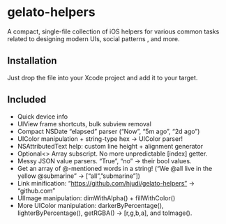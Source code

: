 # gelato-helpers
A compact, single-file collection of iOS helpers for various common tasks related to designing modern UIs, social patterns , and more. 

## Installation
Just drop the file into your Xcode project and add it to your target.

## Included
- Quick device info
- UIView frame shortcuts, bulk subview removal
- Compact NSDate “elapsed” parser (“Now”, “5m ago”, “2d ago”)
- UIColor manipulation + string-type hex -> UIColor parser!
- NSAttributedText help: custom line height + alignment generator
- Optional<> Array subscript. No more unpredictable [index] getter.
- Messy JSON value parsers. “True”, “no” -> their bool values.
- Get an array of @-mentioned words in a string!
(“We @all live in the yellow @submarine” -> [“all”,”submarine”])
- Link minification: “https://github.com/hjudi/gelato-helpers” -> “github.com”
- UIImage manipulation: dimWithAlpha() + fillWithColor()
- More UIColor manipulation: darkerByPercentage(), lighterByPercentage(), getRGBA() -> [r,g,b,a], and toImage().